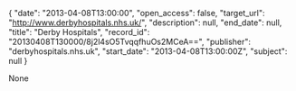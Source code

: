 {
  "date": "2013-04-08T13:00:00", 
  "open_access": false, 
  "target_url": "http://www.derbyhospitals.nhs.uk/", 
  "description": null, 
  "end_date": null, 
  "title": "Derby Hospitals", 
  "record_id": "20130408T130000/8j2l4sO5TvqqfhuOs2MCeA==", 
  "publisher": "derbyhospitals.nhs.uk", 
  "start_date": "2013-04-08T13:00:00Z", 
  "subject": null
}

None